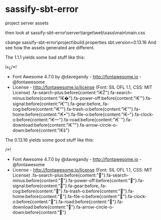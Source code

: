 # sassify-sbt-error
project server
assets

then look at
sassify-sbt-error\server\target\web\sass\main\main.css

cbange 
sassify-sbt-error\project\build.properties
sbt.version=0.13.16
And see how the assets generated are different.


The 1.1.1 yields some bad stuff like this:

ï»¿/*!
 *  Font Awesome 4.7.0 by @davegandy - http://fontawesome.io - @fontawesome
 *  License - http://fontawesome.io/license (Font: SIL OFL 1.1, CSS: MIT License)
 .fa-search-plus:before{content:"ï€Ž"}.fa-search-minus:before{content:"ï€�"}.fa-power-off:before{content:"ï€‘"}.fa-signal:before{content:"ï€’"}.fa-gear:before,.fa-cog:before{content:"ï€“"}.fa-trash-o:before{content:"ï€”"}.fa-home:before{content:"ï€•"}.fa-file-o:before{content:"ï€–"}.fa-clock-o:before{content:"ï€—"}.fa-road:before{content:"ï€˜"}.fa-download:before{content:"ï€™"}.fa-arrow-circle-o-down:before{content:"ï€š"}
 
 The 0.13.16 yields some good stuff like this:
 
 /*!
  *  Font Awesome 4.7.0 by @davegandy - http://fontawesome.io - @fontawesome
  *  License - http://fontawesome.io/license (Font: SIL OFL 1.1, CSS: MIT License)
  .fa-search-plus:before{content:""}.fa-search-minus:before{content:""}.fa-power-off:before{content:""}.fa-signal:before{content:""}.fa-gear:before,.fa-cog:before{content:""}.fa-trash-o:before{content:""}.fa-home:before{content:""}.fa-file-o:before{content:""}.fa-clock-o:before{content:""}.fa-road:before{content:""}.fa-download:before{content:""}.fa-arrow-circle-o-down:before{content:""}